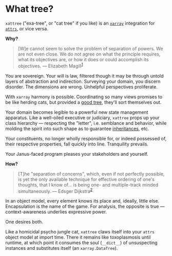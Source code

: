 # What tree?

`xattree` ("exa-tree", or "cat tree" if you like) is an [`xarray`](https://xarray.dev/) integration for [`attrs`](https://www.attrs.org/en/stable/), or vice versa.

**Why?**

> [W]e cannot seem to solve the problem of separation of powers. We are not even close. We do not agree on what the principle requires, what its objectives are, or how it does or could accomplish its objectives. &mdash; Elizabeth Magill<sup>[1]</sup>

You are sovereign. Your will is law, filtered though it may be through untold layers of abstraction and indirection. Surveying your domain, you discern disorder. The dimensions are wrong. Unhelpful perspectives proliferate. 

With `xarray` harmony is possible. Coordinating so many views promises to be like herding cats, but provided a [good tree](https://docs.xarray.dev/en/stable/generated/xarray.DataTree.html), they'll sort themselves out.

Your domain becomes legible to a powerful new state management apparatus. Like a well-oiled executive or judiciary, `xattree` props up your class hierarchy &mdash; respecting the "letter", i.e. semblance and behavior, while molding the spirit into such shape as to guarantee [inheritances](https://docs.xarray.dev/en/stable/user-guide/hierarchical-data.html#alignment-and-coordinate-inheritance), etc.

Your constituents, no longer wholly responsible for, or indeed possessed of, their respective properties, fall quickly into line. Tranquility prevails.

Your Janus-faced program pleases your stakeholders and yourself.

**How?**

> [T]he "separation of concerns", which, even if not perfectly possible, is yet the only available technique for effective ordering of one's thoughts, that I know of... is being one- and multiple-track minded simultaneously. &mdash; Edsger Dijkstra<sup>[2]</sup>

In an object model, every element knows its place and, ideally, little else. Encapsulation is the name of the game. For analysis, the opposite is true &mdash; context-awareness underlies expressive power.

One desires both.

Like a homicidal psycho jungle cat, `xattree` claws itself into your `attrs` object model at import time. There it remains like toxoplasmosis until runtime, at which point it consumes the soul (`__dict__`) of unsuspecting instances and substitutes itself (an `xarray.DataTree`).


[1]: https://papers.ssrn.com/sol3/papers.cfm?abstract_id=224797

[2]: https://www.cs.utexas.edu/~EWD/transcriptions/EWD04xx/EWD447.html